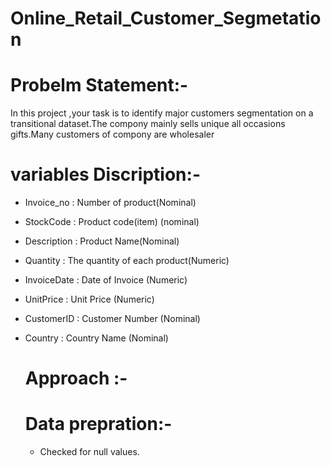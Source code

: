 # Online_Retail_Customer_Segmetation
# Probelm Statement:-
In this project ,your task is to identify major customers  segmentation on a transitional dataset.The compony mainly sells unique all occasions gifts.Many customers of compony are wholesaler
# variables Discription:-
- Invoice_no : Number of product(Nominal)

- StockCode : Product code(item) (nominal)

- Description : Product Name(Nominal)

- Quantity : The quantity of each product(Numeric)

- InvoiceDate : Date of Invoice (Numeric)

- UnitPrice : Unit Price (Numeric)

- CustomerID : Customer Number (Nominal)

- Country : Country Name (Nominal)
  # Approach :-
  # Data prepration:-
  - Checked for  null values.
